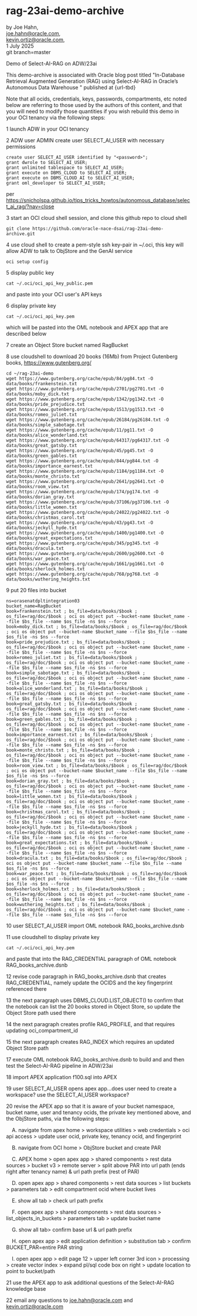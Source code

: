 # rag-23ai-demo-archive

by Joe Hahn,<br />
joe.hahn@oracle.com,<br />
kevin.ortiz@oracle.com,<br />
1 July 2025<br />
git branch=master

Demo of Select-AI-RAG on ADW/23ai

This demo-archive is associated with Oracle blog post titled
"In-Database Retrieval Augmented Generation (RAG) using Select-AI-RAG in Oracle’s Autonomous Data Warehouse "
published at {url-tbd} 

Note that all ocids, credentials, keys, passwords, compartments, etc noted below are referring to those used by the authors of this content, 
and that you will need to modify those quantities if you wish rebuild this demo in your OCI tenancy via the following steps:

1 launch ADW in your OCI tenancy

2 ADW user ADMIN create user SELECT_AI_USER with necessary permissions

    create user SELECT_AI_USER identified by "<password>";
    grant dwrole to SELECT_AI_USER;
    grant unlimited tablespace to SELECT_AI_USER;
    grant execute on DBMS_CLOUD to SELECT_AI_USER;
    grant execute on DBMS_CLOUD_AI to SELECT_AI_USER;
    grant oml_developer to SELECT_AI_USER;

per https://snicholspa.github.io/tips_tricks_howtos/autonomous_database/select_ai_rag/?nav=close

3 start an OCI cloud shell session, and clone this github repo to cloud shell

    git clone https://github.com/oracle-nace-dsai/rag-23ai-demo-archive.git

4 use cloud shell to create a pem-style ssh key-pair in ~/.oci, this key will allow ADW to talk to ObjStore and the GenAI service

    oci setup config

5 display public key

    cat ~/.oci/oci_api_key_public.pem

and paste into your OCI user's API keys

6 display private key

    cat ~/.oci/oci_api_key.pem

which will be pasted into the OML notebook and APEX app that are described below

7 create an Object Store bucket named RagBucket

8 use cloudshell to download 20 books (16Mb) from Project Gutenberg books, https://www.gutenberg.org/

    cd ~/rag-23ai-demo
    wget https://www.gutenberg.org/cache/epub/84/pg84.txt -O data/books/frankenstein.txt
    wget https://www.gutenberg.org/cache/epub/2701/pg2701.txt -O data/books/moby_dick.txt
    wget https://www.gutenberg.org/cache/epub/1342/pg1342.txt -O data/books/pride_prejudice.txt
    wget https://www.gutenberg.org/cache/epub/1513/pg1513.txt -O data/books/romeo_juliet.txt
    wget https://www.gutenberg.org/cache/epub/26184/pg26184.txt -O data/books/simple_sabotage.txt
    wget https://www.gutenberg.org/cache/epub/11/pg11.txt -O data/books/alice_wonderland.txt
    wget https://www.gutenberg.org/cache/epub/64317/pg64317.txt -O data/books/great_gatsby.txt
    wget https://www.gutenberg.org/cache/epub/45/pg45.txt -O data/books/green_gables.txt
    wget https://www.gutenberg.org/cache/epub/844/pg844.txt -O data/books/importance_earnest.txt
    wget https://www.gutenberg.org/cache/epub/1184/pg1184.txt -O data/books/monte_christo.txt
    wget https://www.gutenberg.org/cache/epub/2641/pg2641.txt -O data/books/room_view.txt
    wget https://www.gutenberg.org/cache/epub/174/pg174.txt -O data/books/dorian_gray.txt
    wget https://www.gutenberg.org/cache/epub/37106/pg37106.txt -O data/books/little_women.txt
    wget https://www.gutenberg.org/cache/epub/24022/pg24022.txt -O data/books/christmas_carol.txt
    wget https://www.gutenberg.org/cache/epub/43/pg43.txt -O data/books/jeckyll_hyde.txt
    wget https://www.gutenberg.org/cache/epub/1400/pg1400.txt -O data/books/great_expectations.txt
    wget https://www.gutenberg.org/cache/epub/345/pg345.txt -O data/books/dracula.txt
    wget https://www.gutenberg.org/cache/epub/2600/pg2600.txt -O data/books/war_peace.txt
    wget https://www.gutenberg.org/cache/epub/1661/pg1661.txt -O data/books/sherlock_holmes.txt
    wget https://www.gutenberg.org/cache/epub/768/pg768.txt -O data/books/wuthering_heights.txt

9 put 20 files into bucket

    ns=orasenatdpltintegration03
    bucket_name=RagBucket
    book=frankenstein.txt ; bs_file=data/books/$book ; os_file=rag/doc/$book ; oci os object put --bucket-name $bucket_name --file $bs_file --name $os_file -ns $ns --force
    book=moby_dick.txt ; bs_file=data/books/$book ; os_file=rag/doc/$book ; oci os object put --bucket-name $bucket_name --file $bs_file --name $os_file -ns $ns --force
    book=pride_prejudice.txt ; bs_file=data/books/$book ; os_file=rag/doc/$book ; oci os object put --bucket-name $bucket_name --file $bs_file --name $os_file -ns $ns --force
    book=romeo_juliet.txt ; bs_file=data/books/$book ; os_file=rag/doc/$book ; oci os object put --bucket-name $bucket_name --file $bs_file --name $os_file -ns $ns --force
    book=simple_sabotage.txt ; bs_file=data/books/$book ; os_file=rag/doc/$book ; oci os object put --bucket-name $bucket_name --file $bs_file --name $os_file -ns $ns --force
    book=alice_wonderland.txt ; bs_file=data/books/$book ; os_file=rag/doc/$book ; oci os object put --bucket-name $bucket_name --file $bs_file --name $os_file -ns $ns --force
    book=great_gatsby.txt ; bs_file=data/books/$book ; os_file=rag/doc/$book ; oci os object put --bucket-name $bucket_name --file $bs_file --name $os_file -ns $ns --force
    book=green_gables.txt ; bs_file=data/books/$book ; os_file=rag/doc/$book ; oci os object put --bucket-name $bucket_name --file $bs_file --name $os_file -ns $ns --force
    book=importance_earnest.txt ; bs_file=data/books/$book ; os_file=rag/doc/$book ; oci os object put --bucket-name $bucket_name --file $bs_file --name $os_file -ns $ns --force
    book=monte_christo.txt ; bs_file=data/books/$book ; os_file=rag/doc/$book ; oci os object put --bucket-name $bucket_name --file $bs_file --name $os_file -ns $ns --force
    book=room_view.txt ; bs_file=data/books/$book ; os_file=rag/doc/$book ; oci os object put --bucket-name $bucket_name --file $bs_file --name $os_file -ns $ns --force
    book=dorian_gray.txt ; bs_file=data/books/$book ; os_file=rag/doc/$book ; oci os object put --bucket-name $bucket_name --file $bs_file --name $os_file -ns $ns --force
    book=little_women.txt ; bs_file=data/books/$book ; os_file=rag/doc/$book ; oci os object put --bucket-name $bucket_name --file $bs_file --name $os_file -ns $ns --force
    book=christmas_carol.txt ; bs_file=data/books/$book ; os_file=rag/doc/$book ; oci os object put --bucket-name $bucket_name --file $bs_file --name $os_file -ns $ns --force
    book=jeckyll_hyde.txt ; bs_file=data/books/$book ; os_file=rag/doc/$book ; oci os object put --bucket-name $bucket_name --file $bs_file --name $os_file -ns $ns --force
    book=great_expectations.txt ; bs_file=data/books/$book ; os_file=rag/doc/$book ; oci os object put --bucket-name $bucket_name --file $bs_file --name $os_file -ns $ns --force
    book=dracula.txt ; bs_file=data/books/$book ; os_file=rag/doc/$book ; oci os object put --bucket-name $bucket_name --file $bs_file --name $os_file -ns $ns --force
    book=war_peace.txt ; bs_file=data/books/$book ; os_file=rag/doc/$book ; oci os object put --bucket-name $bucket_name --file $bs_file --name $os_file -ns $ns --force
    book=sherlock_holmes.txt ; bs_file=data/books/$book ; os_file=rag/doc/$book ; oci os object put --bucket-name $bucket_name --file $bs_file --name $os_file -ns $ns --force
    book=wuthering_heights.txt ; bs_file=data/books/$book ; os_file=rag/doc/$book ; oci os object put --bucket-name $bucket_name --file $bs_file --name $os_file -ns $ns --force

10 user SELECT_AI_USER import OML notebook RAG_books_archive.dsnb

11 use cloudshell to display private key

    cat ~/.oci/oci_api_key.pem

and paste that into the RAG_CREDENTIAL paragraph of OML notebook RAG_books_archive.dsnb

12 revise code paragraph in RAG_books_archive.dsnb that creates RAG_CREDENTIAL, namely update the OCIDS and the key fingerprint referenced there

13 the next paragraph uses DBMS_CLOUD.LIST_OBJECT() to confirm that the notebook can list the 20 books stored in Object Store, so update the Object Store path used there

14 the next paragraph creates profile RAG_PROFILE, and that requires updating oci_compartment_id

15 the next paragraph creates RAG_INDEX which requires an updated Object Store path

17 execute OML notebook RAG_books_archive.dsnb to build and and then test the Select-AI-RAG pipeline in ADW/23ai

18 import APEX application f100.sql into APEX

19 user SELECT_AI_USER opens apex app...does user need to create a workspace? use the SELECT_AI_USER workspace?

20 revise the APEX app so that it is aware of your bucket namespace, bucket name, user and tenancy ocids, the private key mentioned above, and the ObjStore paths, via the following steps:

&nbsp;&nbsp;&nbsp;&nbsp;A. navigate from apex home > workspace utilities > web credentials > oci api access > update user ocid, private key, tenancy ocid, and fingerprint

&nbsp;&nbsp;&nbsp;&nbsp;B. navigate from OCI home > ObjStore bucket and create PAR

&nbsp;&nbsp;&nbsp;&nbsp;C. APEX home > open apex app > shared components > rest data sources > bucket v3 > remote server > split above PAR into url path (ends right after tenancy name) & url path prefix (rest of PAR)

&nbsp;&nbsp;&nbsp;&nbsp;D. open apex app > shared components > rest data sources > list buckets > parameters tab > edit compartment ocid where bucket lives

&nbsp;&nbsp;&nbsp;&nbsp;E. show all tab > check url path prefix

&nbsp;&nbsp;&nbsp;&nbsp;F. open apex app > shared components > rest data sources > list_objects_in_buckets > parameters tab > update bucket name

&nbsp;&nbsp;&nbsp;&nbsp;G. show all tab> confirm base url & url path prefix

&nbsp;&nbsp;&nbsp;&nbsp;H. open apex app > edit application definition > substitution tab > confirm BUCKET_PAR=entire PAR string

&nbsp;&nbsp;&nbsp;&nbsp;I. open apex app > edit page 12 > upper left corner 3rd icon > processing > create vector index > expand pl/sql code box on right > update location to point to bucket/path

21 use the APEX app to ask additional questions of the Select-AI-RAG knowledge base

22 email any questions to joe.hahn@oracle.com and kevin.ortiz@oracle.com 
